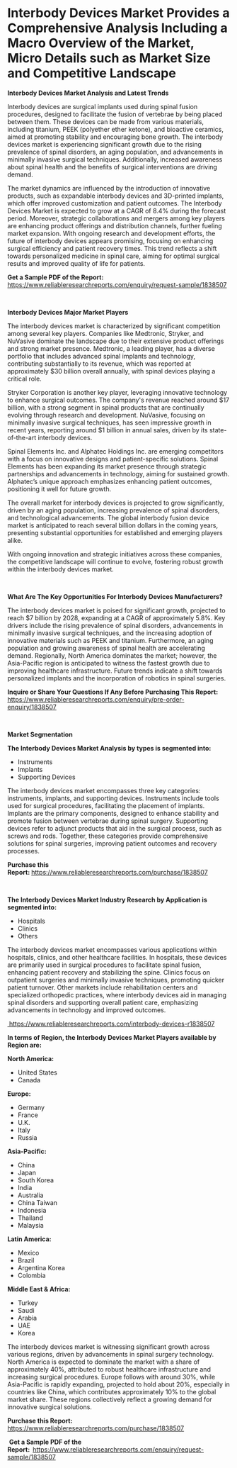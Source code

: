 <p><h1>Interbody Devices Market Provides a Comprehensive Analysis Including a Macro Overview of the Market, Micro Details such as Market Size and Competitive Landscape</h1></p><p><strong>Interbody Devices Market Analysis and Latest Trends</strong></p>
<p><p>Interbody devices are surgical implants used during spinal fusion procedures, designed to facilitate the fusion of vertebrae by being placed between them. These devices can be made from various materials, including titanium, PEEK (polyether ether ketone), and bioactive ceramics, aimed at promoting stability and encouraging bone growth. The interbody devices market is experiencing significant growth due to the rising prevalence of spinal disorders, an aging population, and advancements in minimally invasive surgical techniques. Additionally, increased awareness about spinal health and the benefits of surgical interventions are driving demand.</p><p>The market dynamics are influenced by the introduction of innovative products, such as expandable interbody devices and 3D-printed implants, which offer improved customization and patient outcomes. The Interbody Devices Market is expected to grow at a CAGR of 8.4% during the forecast period. Moreover, strategic collaborations and mergers among key players are enhancing product offerings and distribution channels, further fueling market expansion. With ongoing research and development efforts, the future of interbody devices appears promising, focusing on enhancing surgical efficiency and patient recovery times. This trend reflects a shift towards personalized medicine in spinal care, aiming for optimal surgical results and improved quality of life for patients.</p></p>
<p><strong>Get a Sample PDF of the Report:&nbsp;</strong> <a href="https://www.reliableresearchreports.com/enquiry/request-sample/1838507?utm_campaign=3035&utm_medium=2&utm_source=Github&utm_content=ia&utm_term=13042025&utm_id=interbody-devices">https://www.reliableresearchreports.com/enquiry/request-sample/1838507</a></p>
<p>&nbsp;</p>
<p><strong>Interbody Devices Major Market Players</strong></p>
<p><p>The interbody devices market is characterized by significant competition among several key players. Companies like Medtronic, Stryker, and NuVasive dominate the landscape due to their extensive product offerings and strong market presence. Medtronic, a leading player, has a diverse portfolio that includes advanced spinal implants and technology, contributing substantially to its revenue, which was reported at approximately $30 billion overall annually, with spinal devices playing a critical role.</p><p>Stryker Corporation is another key player, leveraging innovative technology to enhance surgical outcomes. The company's revenue reached around $17 billion, with a strong segment in spinal products that are continually evolving through research and development. NuVasive, focusing on minimally invasive surgical techniques, has seen impressive growth in recent years, reporting around $1 billion in annual sales, driven by its state-of-the-art interbody devices.</p><p>Spinal Elements Inc. and Alphatec Holdings Inc. are emerging competitors with a focus on innovative designs and patient-specific solutions. Spinal Elements has been expanding its market presence through strategic partnerships and advancements in technology, aiming for sustained growth. Alphatec’s unique approach emphasizes enhancing patient outcomes, positioning it well for future growth.</p><p>The overall market for interbody devices is projected to grow significantly, driven by an aging population, increasing prevalence of spinal disorders, and technological advancements. The global interbody fusion device market is anticipated to reach several billion dollars in the coming years, presenting substantial opportunities for established and emerging players alike. </p><p>With ongoing innovation and strategic initiatives across these companies, the competitive landscape will continue to evolve, fostering robust growth within the interbody devices market.</p></p>
<p>&nbsp;</p>
<p><strong>What Are The Key Opportunities For Interbody Devices Manufacturers?</strong></p>
<p><p>The interbody devices market is poised for significant growth, projected to reach $7 billion by 2028, expanding at a CAGR of approximately 5.8%. Key drivers include the rising prevalence of spinal disorders, advancements in minimally invasive surgical techniques, and the increasing adoption of innovative materials such as PEEK and titanium. Furthermore, an aging population and growing awareness of spinal health are accelerating demand. Regionally, North America dominates the market; however, the Asia-Pacific region is anticipated to witness the fastest growth due to improving healthcare infrastructure. Future trends indicate a shift towards personalized implants and the incorporation of robotics in spinal surgeries.</p></p>
<p><strong>Inquire or Share Your Questions If Any Before Purchasing This Report:</strong> <a href="https://www.reliableresearchreports.com/enquiry/pre-order-enquiry/1838507?utm_campaign=3035&utm_medium=2&utm_source=Github&utm_content=ia&utm_term=13042025&utm_id=interbody-devices">https://www.reliableresearchreports.com/enquiry/pre-order-enquiry/1838507</a></p>
<p>&nbsp;</p>
<p><strong>Market Segmentation</strong></p>
<p><strong>The Interbody Devices Market Analysis by types is segmented into:</strong></p>
<p><ul><li>Instruments</li><li>Implants</li><li>Supporting Devices</li></ul></p>
<p><p>The interbody devices market encompasses three key categories: instruments, implants, and supporting devices. Instruments include tools used for surgical procedures, facilitating the placement of implants. Implants are the primary components, designed to enhance stability and promote fusion between vertebrae during spinal surgery. Supporting devices refer to adjunct products that aid in the surgical process, such as screws and rods. Together, these categories provide comprehensive solutions for spinal surgeries, improving patient outcomes and recovery processes.</p></p>
<p><strong>Purchase this Report:&nbsp;</strong><a href="https://www.reliableresearchreports.com/purchase/1838507?utm_campaign=3035&utm_medium=2&utm_source=Github&utm_content=ia&utm_term=13042025&utm_id=interbody-devices">https://www.reliableresearchreports.com/purchase/1838507</a></p>
<p>&nbsp;</p>
<p><strong>The Interbody Devices Market Industry Research by Application is segmented into:</strong></p>
<p><ul><li>Hospitals</li><li>Clinics</li><li>Others</li></ul></p>
<p><p>The interbody devices market encompasses various applications within hospitals, clinics, and other healthcare facilities. In hospitals, these devices are primarily used in surgical procedures to facilitate spinal fusion, enhancing patient recovery and stabilizing the spine. Clinics focus on outpatient surgeries and minimally invasive techniques, promoting quicker patient turnover. Other markets include rehabilitation centers and specialized orthopedic practices, where interbody devices aid in managing spinal disorders and supporting overall patient care, emphasizing advancements in technology and improved outcomes.</p></p>
<p><a href="https://www.reliableresearchreports.com/interbody-devices-r1838507?utm_campaign=3035&utm_medium=2&utm_source=Github&utm_content=ia&utm_term=13042025&utm_id=interbody-devices">&nbsp;https://www.reliableresearchreports.com/interbody-devices-r1838507</a></p>
<p><strong>In terms of Region, the Interbody Devices Market Players available by Region are:</strong></p>
<p>
    <p> <strong> North America: </strong>
        <ul>
            <li>United States</li>
            <li>Canada</li>
        </ul>
        </p> 
    <p> <strong> Europe: </strong>
        <ul>
            <li>Germany</li>
            <li>France</li>
            <li>U.K.</li>
            <li>Italy</li>
            <li>Russia</li>
        </ul>
        </p> 
    <p> <strong> Asia-Pacific: </strong>
        <ul>
            <li>China</li>
            <li>Japan</li>
            <li>South Korea</li>
            <li>India</li>
            <li>Australia</li>
            <li>China Taiwan</li>
            <li>Indonesia</li>
            <li>Thailand</li>
            <li>Malaysia</li>
        </ul>
        </p> 
    <p> <strong> Latin America: </strong>
        <ul>
            <li>Mexico</li>
            <li>Brazil</li>
            <li>Argentina Korea</li>
            <li>Colombia</li>
        </ul>
        </p> 
    <p> <strong> Middle East & Africa: </strong>
        <ul>
            <li>Turkey</li>
            <li>Saudi</li>
            <li>Arabia</li>
            <li>UAE</li>
            <li>Korea</li>
        </ul>
    </p>
    </p>
<p><p>The interbody devices market is witnessing significant growth across various regions, driven by advancements in spinal surgery technology. North America is expected to dominate the market with a share of approximately 40%, attributed to robust healthcare infrastructure and increasing surgical procedures. Europe follows with around 30%, while Asia-Pacific is rapidly expanding, projected to hold about 20%, especially in countries like China, which contributes approximately 10% to the global market share. These regions collectively reflect a growing demand for innovative surgical solutions.</p></p>
<p><strong>Purchase this Report: </strong><a href="https://www.reliableresearchreports.com/purchase/1838507?utm_campaign=3035&utm_medium=2&utm_source=Github&utm_content=ia&utm_term=13042025&utm_id=interbody-devices">https://www.reliableresearchreports.com/purchase/1838507</a></p>
<p>&nbsp;<strong>Get a Sample PDF of the Report:&nbsp;&nbsp;</strong><a href="https://www.reliableresearchreports.com/enquiry/request-sample/1838507?utm_campaign=3035&utm_medium=2&utm_source=Github&utm_content=ia&utm_term=13042025&utm_id=interbody-devices">https://www.reliableresearchreports.com/enquiry/request-sample/1838507</a></p>
<p><strong></strong></p>
<p><p></p><p></p><p></p></p>
